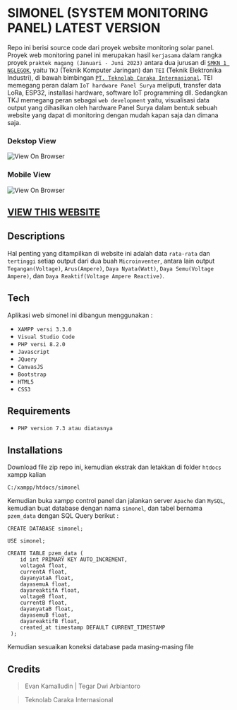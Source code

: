 # SIMONEL (SYSTEM MONITORING PANEL) LATEST VERSION

Repo ini berisi source code dari proyek website monitoring solar panel.
Proyek web monitoring panel ini merupakan hasil `kerjasama` dalam rangka proyek `praktek magang (Januari - Juni 2023)` antara dua jurusan di [`SMKN 1 NGLEGOK`](https://smkn1nglegok.sch.id/), yaitu `TKJ` (Teknik Komputer Jaringan) dan `TEI` (Teknik Elektronika Industri), di bawah bimbingan [`PT. Teknolab Caraka Internasional`](https://www.teknolab.biz.id/). TEI memegang peran dalam `IoT hardware Panel Surya` meliputi, transfer data LoRa, ESP32, installasi hardware, software IoT programming dll. Sedangkan TKJ memegang peran sebagai `web development` yaitu, visualisasi data output yang dihasilkan oleh hardware Panel Surya dalam bentuk sebuah website yang dapat di monitoring dengan mudah kapan saja dan dimana saja.

### Dekstop View
![View On Browser](https://i.postimg.cc/HWNMZ0w2/simonel-dash.png)

### Mobile View
![View On Browser](https://i.postimg.cc/151KmBMM/20230415-135720-COLLAGE.jpg)

## [VIEW THIS WEBSITE](https://simonel.xyz)


## Descriptions

Hal penting yang ditampilkan di website ini adalah data `rata-rata` dan `tertinggi` setiap output dari dua buah `Microinventer`, antara lain output `Tegangan(Voltage)`, `Arus(Ampere)`, `Daya Nyata(Watt)`, `Daya Semu(Voltage Ampere)`, dan `Daya Reaktif(Voltage Ampere Reactive)`.


## Tech

Aplikasi web simonel ini dibangun menggunakan :
- `XAMPP versi 3.3.0`
- `Visual Studio Code`
- `PHP versi 8.2.0`
- `Javascript`
- `JQuery`
- `CanvasJS`
- `Bootstrap`
- `HTML5`
- `CSS3`

## Requirements

- `PHP version 7.3 atau diatasnya`

## Installations

Download file zip repo ini, kemudian ekstrak dan letakkan di folder `htdocs` xampp kalian

```
C:/xampp/htdocs/simonel
```

Kemudian buka xampp control panel dan jalankan server `Apache` dan `MySQL`, kemudian buat database dengan nama `simonel`, dan tabel bernama `pzem_data` dengan SQL Query berikut :

```
CREATE DATABASE simonel;
```
```
USE simonel;
```
```
CREATE TABLE pzem_data (
    id int PRIMARY KEY AUTO_INCREMENT,
    voltageA float,
    currentA float,
    dayanyataA float,
    dayasemuA float,
    dayareaktifA float,
    voltageB float,
    currentB float,
    dayanyataB float,
    dayasemuB float,
    dayareaktifB float,
    created_at timestamp DEFAULT CURRENT_TIMESTAMP
 );
```

Kemudian sesuaikan koneksi database pada masing-masing file




## Credits

> Evan Kamalludin | Tegar Dwi Arbiantoro

> Teknolab Caraka Internasional
